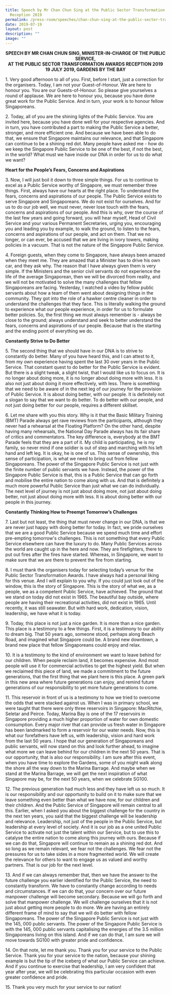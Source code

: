 ```yaml
---
title: Speech by Mr Chan Chun Sing at the Public Sector Transformation Awards
  Reception 2019
permalink: /press-room/speeches/chan-chun-sing-at-the-public-sector-transformation-awards-reception-2019/
date: 2019-07-19
layout: post
description: ""
image: ""
---
```

<div style="text-align:center"><strong>
SPEECH BY MR CHAN CHUN SING, MINISTER-IN-CHARGE OF THE PUBLIC SERVICE,<br>
AT THE PUBLIC SECTOR TRANSFORMATION AWARDS RECEPTION 2019<br>
	19 JULY 2019, GARDENS BY THE BAY</strong></div>

1\. Very good afternoon to all of you. First, before I start, just a correction for the organisers. Today, I am not your Guest-of-Honour. We are here to honour you. You are our Guests-of-Honour. So please give yourselves a round of applause. We are here to honour you, because you have done great work for the Public Service. And in turn, your work is to honour fellow Singaporeans.

2\. Today, all of you are the shining lights of the Public Service. You are invited here, because you have done well for your respective agencies. And in turn, you have contributed a part to making the Public Service a better, stronger, and more efficient one. And because we have been able to do that, we ensure that Singapore maintains our relevance, and that Singapore can continue to be a shining red dot. Many people have asked me - how do we keep the Singapore Public Service to be one of the best, if not the best, in the world? What must we have inside our DNA in order for us to do what we want?  
  
**Heart for the People’s Fears, Concerns and Aspirations**

3\. Now, I will just boil it down to three simple things. For us to continue to excel as a Public Service worthy of Singapore, we must remember three things. First, always have our hearts at the right place. To understand the fears, concerns and aspirations of our people. The Public Service exists to serve Singapore and Singaporeans. We do not exist for ourselves. And for us to do our job well, we must never, never lose touch with the fears, concerns and aspirations of our people. And this is why, over the course of the last few years and going forward, you will hear myself, Head of Civil Service and your various Permanent Secretaries, urging you, encouraging you and leading you by example, to walk the ground, to listen to the fears, concerns and aspirations of our people, and act on them. That we no longer, or can ever, be accused that we are living in ivory towers, making policies in a vacuum. That is not the nature of the Singapore Public Service.&nbsp;  
  
4\. Foreign guests, when they come to Singapore, have always been amazed when they meet me. They are amazed that a Minister has to drive his own car, and they ask why. The reason that I have always given them is very simple. If the Ministers and the senior civil servants do not experience the life of the average Singaporean, then we will be divorced from reality, and we will not be motivated to solve the many challenges that fellow Singaporeans are facing. Yesterday, I watched a video by fellow public servants about how a team of them went about designing things in the community. They got into the role of a hawker centre cleaner in order to understand the challenges that they face. This is literally walking the ground to experience what our people experience, in order for us to formulate better policies. So, the first thing we must always remember is - always be close to the ground; always understand and seek to better understand the fears, concerns and aspirations of our people. Because that is the starting and the ending point of everything we do.  
  
**Constantly Strive to Do Better**&nbsp;  
  
5\. The second thing that we should have in our DNA is to strive to constantly do better. Many of you have heard this, and I can attest to it, from my own experience having spent the last 30 over years in the Public Service. That constant quest to do better for the Public Service is evident. But there is a slight tweak, a slight twist, that I would like us to focus on. It is no longer about doing more, it is no longer about doing more with less. It is also not just about doing it more effectively, with less. There is something that we need to be aware of in the next leg of our journey for the provision of Public Service. It is about doing better, with our people. It is definitely not a slogan to say that we want to do better. To do better with our people, and not just doing better for our people, requires a different skillset.&nbsp;  
  
6\. Let me share with you this story. Why is it that the Basic Military Training (BMT) Parade always get rave reviews from the participants, although they never had a rehearsal at the Floating Platform? On the other hand, despite having many rehearsals, the National Day Parade always has its fair share of critics and commentators. The key difference is, everybody at the BMT Parade feels that they are a part of it. My child is participating, he is my family, so never mind if one soldier is out of step and marching with his left hand and left leg. It is okay, he is one of us. This sense of ownership, this sense of participation, is what we need to bring out from fellow Singaporeans. The power of the Singapore Public Service is not just with the finite number of public servants we have. Instead, the power of the Singapore Public Service is that, this is a Public Service that can go forth and mobilise the entire nation to come along with us. And that is definitely a much more powerful Public Service than just what we can do individually. The next level of journey is not just about doing more, not just about doing better, not just about doing more with less. It is about doing better with our people in this journey.  
  
**Constantly Thinking How to Preempt Tomorrow’s Challenges**&nbsp;  
  
7\. Last but not least, the thing that must never change in our DNA, is that we are never just happy with doing better for today. In fact, we pride ourselves that we are a good Public Service because we spend much time and effort pre-empting tomorrow's challenges. This is not something that every Public Service elsewhere can have the luxury to do. Many Public Services across the world are caught up in the here and now. They are firefighters, there to put out fires after the fires have started. Whereas, in Singapore, we want to make sure that we are there to prevent the fire from starting.  
  
8\. I must thank the organisers today for selecting today’s venue for the Public Sector Transformation Awards. I have always had a personal liking for this venue. And I will explain to you why. If you could just look out of the window, this is the story of Singapore. This is the story of what we, as a people, we as a competent Public Service, have achieved. The ground that we stand on today did not exist in 1965. The beautiful bay outside, where people are having their recreational activities, did not exist in 1965. Until recently, it was still seawater. But with hard work, dedication, vision, leadership, we have what it is today.&nbsp;  
  
9\. Today, this place is not just a nice garden. It is more than a nice garden. This place is a testimony to a few things. First, it is a testimony to our ability to dream big. That 50 years ago, someone stood, perhaps along Beach Road, and imagined what Singapore could be. A brand new downtown, a brand new place that fellow Singaporeans could enjoy and relax.&nbsp;  
  
10\. It is a testimony to the kind of environment we want to leave behind for our children. When people reclaim land, it becomes expensive. And most people will use it for commercial activities to get the highest yield. But when we reclaimed this piece of land, we made a commitment to the future generations, that the first thing that we plant here is this place. A green park in this new area where future generations can enjoy, and remind future generations of our responsibility to yet more future generations to come.&nbsp;  
  
11\. This reservoir in front of us is a testimony to how we tried to overcome the odds that were stacked against us. When I was in primary school, we were taught that there were only three reservoirs in Singapore: MacRitchie, Seletar and Peirce. Today, Marina Bay is one of the 17 reservoirs in Singapore providing a much higher proportion of water for own domestic consumption. Every major river that can provide us fresh water in Singapore has been landmarked to form a reservoir for our water needs. Now, this is what our forefathers have left us, with leadership, vision and hard work from the last 50 years. I hope that our generation of Singaporeans and public servants, will now stand on this and look further ahead, to imagine what more we can leave behind for our children in the next 50 years. That is our opportunity, that is also our responsibility. I am sure after this event, when you have time to explore the Gardens, some of you might walk along the shore all the way down to the Marina Barrage. And maybe when we stand at the Marina Barrage, we will get the next inspiration of what Singapore may be, for the next 50 years, when we celebrate SG100.&nbsp;  
  
12\. The previous generation had much less and they have left us so much. It is our responsibility and our opportunity to build on it to make sure that we leave something even better than what we have now, for our children and their children. And the Public Service of Singapore will remain central to all this. Earlier, when I asked you about the biggest challenge for the country in the next ten years, you said that the biggest challenge will be leadership and relevance. Leadership, not just of the people in the Public Service, but leadership at every level of society. And it is our job as a one united Public Service to activate not just the talent within our Service, but to use this to catalyse the entire nation to come along this journey with ours. Because if we can do that, Singapore will continue to remain as a shining red dot. And so long as we remain relevant, we fear not the challenges. We fear not the pressures for us to take sides in a more fragmented world. We will create the relevance for others to want to engage us as valued and worthy partners. That is our job for the next level.&nbsp;  
  
13\. And if we can always remember that, then we have the answer to the future challenge you earlier identified for the Public Service, the need to constantly transform. We have to constantly change according to needs and circumstances. If we can do that, your concern over our future manpower challenge will become secondary. Because we will go forth and solve that manpower challenge. We will challenge ourselves that it is not just about getting more people to do more. We are having an entirely different frame of mind to say that we will do better with fellow Singaporeans. The power of the Singapore Public Service is not just with the 145, 000 public servants. The power of the Singapore Public Service is with the 145, 000 public servants capitalising the energies of the 3.5 million Singaporeans living on this island. And if we can do that, I am sure we will move towards SG100 with greater pride and confidence.  
  
14\. On that note, let me thank you. Thank you for your service to the Public Service. Thank you for your service to the nation, because your shining example is but the tip of the iceberg of what our Public Service can achieve. And if you continue to exercise that leadership, I am very confident that year after year, we will be celebrating this particular occasion with even greater confidence and pride.&nbsp;  
  
15\. Thank you very much for your service to our nation!